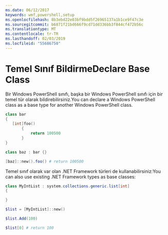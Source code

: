```yaml
---
ms.date: 06/12/2017
keywords: wmf,powershell,setup
ms.openlocfilehash: 8b3ebd22e03bf9bdd5f26965137a1b1ce9f47c3e
ms.sourcegitcommit: b6871f21bd666f9cd71dd336bb3f844cf472b56c
ms.translationtype: MT
ms.contentlocale: tr-TR
ms.lasthandoff: 02/03/2019
ms.locfileid: "55686750"
---
```

# <a name="declare-base-class"></a><span data-ttu-id="9e834-102">Temel Sınıf Bildirme</span><span class="sxs-lookup"><span data-stu-id="9e834-102">Declare Base Class</span></span>
<span data-ttu-id="9e834-103">Bir Windows PowerShell sınıfı, başka bir Windows PowerShell sınıfı için bir temel tür olarak bildirebilirsiniz.</span><span class="sxs-lookup"><span data-stu-id="9e834-103">You can declare a Windows PowerShell class as a base type for another Windows PowerShell class.</span></span>

```powershell
class bar
{
   [int]foo()
       {
           return 100500
       }
}

class baz : bar {}

[baz]::new().foo() # return 100500
```

<span data-ttu-id="9e834-104">Temel sınıf olarak var olan .NET Framework türleri de kullanabilirsiniz:</span><span class="sxs-lookup"><span data-stu-id="9e834-104">You can also use existing .NET Framework types as base classes:</span></span>

```powershell
class MyIntList : system.collections.generic.list[int]
{

}

$list = [MyIntList]::new()

$list.Add(100)

$list[0] # return 100
```
